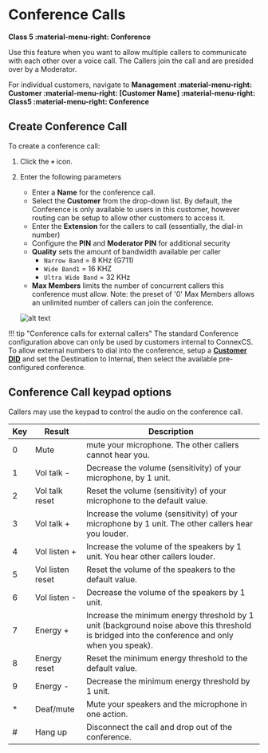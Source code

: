 # Conference Calls
**Class 5 :material-menu-right: Conference**

Use this feature when you want to allow multiple callers to communicate with each other over a voice call. The Callers join the call and are presided over by a Moderator.

For individual customers, navigate to **Management :material-menu-right: Customer :material-menu-right: [Customer Name] :material-menu-right: Class5 :material-menu-right: Conference**

## Create Conference Call
To create a conference call:

1. Click the **`+`** icon.
2. Enter the following parameters

    * Enter a **Name** for the conference call.
    * Select the **Customer** from the drop-down list. By default, the Conference is only available to users in this customer, however routing can be setup to allow other customers to access it.
    * Enter the **Extension** for the callers to call (essentially, the dial-in number)
    * Configure the **PIN** and **Moderator PIN** for additional security 
    * **Quality** sets the amount of bandwidth available per caller
        * `Narrow Band` = 8 KHz (G711)
        * `Wide Band1` = 16 KHZ
        * `Ultra Wide Band` = 32 KHz
    * **Max Members** limits the number of concurrent callers this conference must allow. Note: the preset of '0' Max Members allows an unlimited number of callers can join the conference. 

    ![alt text][conference]

!!! tip "Conference calls for external callers"
    The standard Conference configuration above can only be used by customers internal to ConnexCS. To allow external numbers to dial into the conference, setup a [**Customer DID**](https://docs.connexcs.com/customer/did/#configure-did) and set the Destination to Internal, then select the available pre-configured conference. 

## Conference Call keypad options
Callers may use the keypad to control the audio on the conference call. 

|Key|Result|Description|
|-------|------|------|
|0|Mute|mute your microphone. The other callers cannot hear you.|
|1|Vol talk -|Decrease the volume (sensitivity) of your microphone, by 1 unit.|
|2|Vol talk reset|Reset the volume (sensitivity) of your microphone to the default value.|
|3|Vol talk +|Increase the volume (sensitivity) of your microphone by 1 unit. The other callers hear you louder.|
|4|Vol listen +|Increase the volume of the speakers by 1 unit. You hear other callers louder.|
|5|Vol listen reset|Reset the volume of the speakers to the default value.|
|6|Vol listen -|Decrease the volume of the speakers by 1 unit.|
|7|Energy +|Increase the minimum energy threshold by 1 unit (background noise above this threshold is bridged into the conference and only when you speak).|
|8|Energy reset|Reset the minimum energy threshold to the default value.|
|9|Energy -|Decrease the minimum energy threshold by 1 unit.|
|\*|Deaf/mute|Mute your speakers and the microphone in one action.|
|#|Hang up|Disconnect the call and drop out of the conference.|
 
    

[conference]: /class5/img/conference.png "Add Conference"
